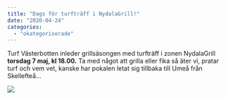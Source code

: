 ```yaml
---
title: "Dags för turfträff i NydalaGrill!"
date: "2020-04-24"
categories: 
  - "okategoriserade"
---
```


Turf Västerbotten inleder grillsäsongen med turfträff i zonen NydalaGrill **torsdag 7 maj, kl 18.00.** Ta med något att grilla eller fika så äter vi, pratar turf och vem vet, kanske har pokalen letat sig tillbaka till Umeå från Skellefteå...

![](https://turfvasterbotten.files.wordpress.com/2020/04/94528603_776391079435130_6453139545641713664_n.jpg?w=960)
